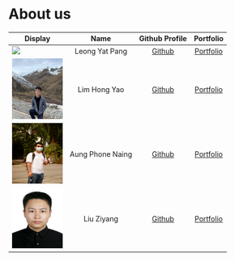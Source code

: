 # About us

| Display                                                       |       Name       | Github Profile | Portfolio |
|---------------------------------------------------------------|:----------------:|:--------------:|:---------:|
| ![](https://via.placeholder.com/100.png?text=Photo)           |  Leong Yat Pang  | [Github](https://github.com/YatPang) | [Portfolio](team/leongyatpang.md)|
| <img height="120" src="team/picture/hongyao.jpg" width="100"/> |   Lim Hong Yao   | [Github](http://github.com/LimHongYao) | [Portfolio](team/limhongyao.md)|
| <img src="team/picture/phone.jpg" width="100" height="120">   | Aung Phone Naing | [Github](https://github.com/Aung-Phone-Naing) | [Portfolio](team/aungphonenaing.md)|
| <img src="team/picture/liu.jpg" width="100" height="120">     |    Liu Ziyang    | [Github](https://github.com/liuziyang020319) | [Portfolio](team/liuziyang.md)|


